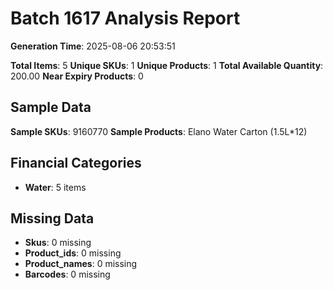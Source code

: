 # Batch 1617 Analysis Report

**Generation Time**: 2025-08-06 20:53:51

**Total Items**: 5
**Unique SKUs**: 1
**Unique Products**: 1
**Total Available Quantity**: 200.00
**Near Expiry Products**: 0

## Sample Data
**Sample SKUs**: 9160770
**Sample Products**: Elano Water Carton (1.5L*12)

## Financial Categories
- **Water**: 5 items

## Missing Data
- **Skus**: 0 missing
- **Product_ids**: 0 missing
- **Product_names**: 0 missing
- **Barcodes**: 0 missing
